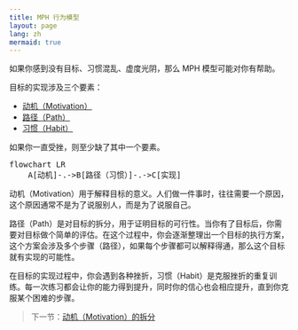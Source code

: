 ```yaml
---
title: MPH 行为模型
layout: page
lang: zh
mermaid: true
---
```


如果你感到没有目标、习惯混乱、虚度光阴，那么 MPH 模型可能对你有帮助。

目标的实现涉及三个要素：

- [动机（Motivation）](./mph/zh/motivation)
- [路径（Path）](./mph/zh/path)
- [习惯（Habit）](./mph/zh/habit)

如果你一直受挫，则至少缺了其中一个要素。

<pre class="mermaid">
flowchart LR
    A[动机]-.->B[路径（习惯）]-.->C[实现]
</pre>

动机（Motivation）用于解释目标的意义。人们做一件事时，往往需要一个原因，这个原因通常不是为了说服别人，而是为了说服自己。

路径（Path）是对目标的拆分，用于证明目标的可行性。当你有了目标后，你需要对目标做个简单的评估。在这个过程中，你会逐渐整理出一个目标的执行方案，这个方案会涉及多个步骤（路径），如果每个步骤都可以解释得通，那么这个目标就有实现的可能性。

在目标的实现过程中，你会遇到各种挫折，习惯（Habit）是克服挫折的重复训练。每一次练习都会让你的能力得到提升，同时你的信心也会相应提升，直到你克服某个困难的步骤。

> 下一节：[动机（Motivation）的拆分](./mph/zh/motivation)
